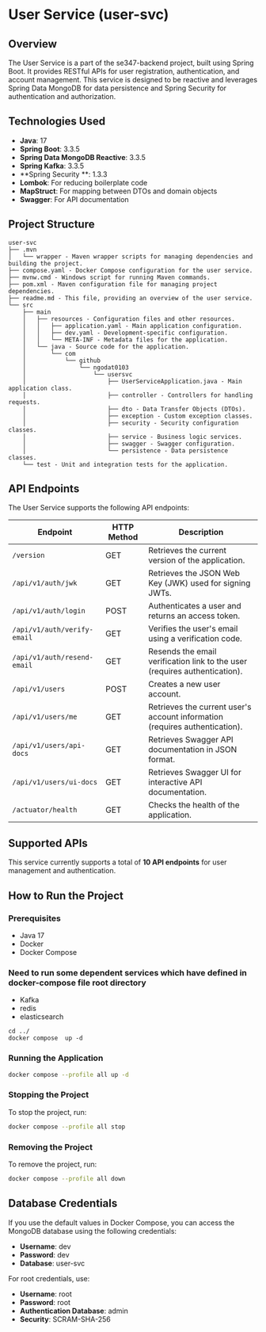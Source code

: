 # User Service (user-svc)

## Overview
The User Service is a part of the se347-backend project, built using Spring Boot. It provides RESTful APIs for user registration, authentication, and account management. This service is designed to be reactive and leverages Spring Data MongoDB for data persistence and Spring Security for authentication and authorization.

## Technologies Used
- **Java**: 17
- **Spring Boot**: 3.3.5
- **Spring Data MongoDB Reactive**: 3.3.5
- **Spring Kafka**: 3.3.5
- **Spring Security **: 1.3.3
- **Lombok**: For reducing boilerplate code
- **MapStruct**: For mapping between DTOs and domain objects
- **Swagger**: For API documentation

## Project Structure
```
user-svc
├── .mvn
│   └── wrapper - Maven wrapper scripts for managing dependencies and building the project.
├── compose.yaml - Docker Compose configuration for the user service.
├── mvnw.cmd - Windows script for running Maven commands.
├── pom.xml - Maven configuration file for managing project dependencies.
├── readme.md - This file, providing an overview of the user service.
└── src
    ├── main
    │   ├── resources - Configuration files and other resources.
    │   │   ├── application.yaml - Main application configuration.
    │   │   ├── dev.yaml - Development-specific configuration.
    │   │   └── META-INF - Metadata files for the application.
    │   └── java - Source code for the application.
    │       └── com
    │           └── github
    │               └── ngodat0103
    │                   └── usersvc
    │                       ├── UserServiceApplication.java - Main application class.
    │                       ├── controller - Controllers for handling requests.
    │                       ├── dto - Data Transfer Objects (DTOs).
    │                       ├── exception - Custom exception classes.
    │                       ├── security - Security configuration classes.
    │                       ├── service - Business logic services.
    │                       ├── swagger - Swagger configuration.
    │                       └── persistence - Data persistence classes.
    └── test - Unit and integration tests for the application.
```

## API Endpoints
The User Service supports the following API endpoints:

| Endpoint                     | HTTP Method | Description                                           |
|------------------------------|-------------|-------------------------------------------------------|
| `/version`                   | GET         | Retrieves the current version of the application.     |
| `/api/v1/auth/jwk`           | GET         | Retrieves the JSON Web Key (JWK) used for signing JWTs. |
| `/api/v1/auth/login`         | POST        | Authenticates a user and returns an access token.    |
| `/api/v1/auth/verify-email`  | GET         | Verifies the user's email using a verification code.  |
| `/api/v1/auth/resend-email`  | GET         | Resends the email verification link to the user (requires authentication). |
| `/api/v1/users`              | POST        | Creates a new user account.                           |
| `/api/v1/users/me`           | GET         | Retrieves the current user's account information (requires authentication). |
| `/api/v1/users/api-docs`     | GET         | Retrieves Swagger API documentation in JSON format.   |
| `/api/v1/users/ui-docs`      | GET         | Retrieves Swagger UI for interactive API documentation.|
| `/actuator/health`           | GET         | Checks the health of the application.                 |

## Supported APIs
This service currently supports a total of **10 API endpoints** for user management and authentication.

## How to Run the Project

### Prerequisites
- Java 17
- Docker
- Docker Compose
### Need to run some dependent services which have defined in docker-compose file root directory
- Kafka
- redis
- elasticsearch
```shell 
cd ../
docker compose  up -d
```

### Running the Application
   ```bash
   docker compose --profile all up -d
   ```
### Stopping the Project
To stop the project, run:
```bash
docker compose --profile all stop
```
### Removing the Project
To remove the project, run:
```bash
docker compose --profile all down
```
## Database Credentials
If you use the default values in Docker Compose, you can access the MongoDB database using the following credentials:
- **Username**: dev
- **Password**: dev
- **Database**: user-svc

For root credentials, use:
- **Username**: root
- **Password**: root
- **Authentication Database**: admin
- **Security**: SCRAM-SHA-256